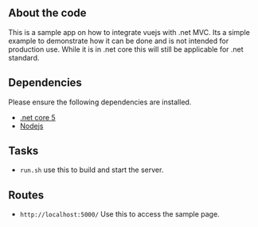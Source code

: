 ## About the code
This is a sample app on how to integrate vuejs with .net MVC.
Its a simple example to demonstrate how it can be done and is not intended for production use.
While it is in .net core this will still be applicable for .net standard.
## Dependencies
Please ensure the following dependencies are installed.
- [.net core 5](https://dotnet.microsoft.com/download/dotnet/5.0)
- [Nodejs](https://nodejs.org/en/download/)
## Tasks
- `run.sh` use this to build and start the server.
## Routes 
- `http://localhost:5000/` Use this to access the sample page.